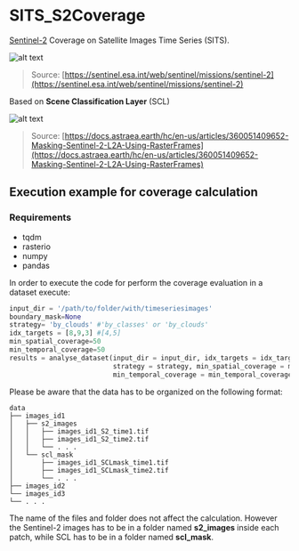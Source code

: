# SITS_S2Coverage
[Sentinel-2](https://sentinel.esa.int/web/sentinel/missions/sentinel-2) Coverage on Satellite Images Time Series (SITS).

![alt text](https://github.com/fmenat/sits_s2coverage/blob/main/imgs/Sentinel2.jpg?raw=true)
> Source: [https://sentinel.esa.int/web/sentinel/missions/sentinel-2](https://sentinel.esa.int/web/sentinel/missions/sentinel-2)

Based on **Scene Classification Layer** (SCL)

![alt text](https://github.com/fmenat/sits_s2coverage/blob/main/imgs/scl.png?raw=true)
> Source: [https://docs.astraea.earth/hc/en-us/articles/360051409652-Masking-Sentinel-2-L2A-Using-RasterFrames](https://docs.astraea.earth/hc/en-us/articles/360051409652-Masking-Sentinel-2-L2A-Using-RasterFrames)


## Execution example for coverage calculation

### Requirements
* tqdm
* rasterio
* numpy
* pandas

In order to execute the code for perform the coverage evaluation in a dataset execute:
```python
input_dir = '/path/to/folder/with/timeseriesimages'
boundary_mask=None
strategy= 'by_clouds' #'by_classes' or 'by_clouds'
idx_targets = [8,9,3] #[4,5]
min_spatial_coverage=50
min_temporal_coverage=50      
results = analyse_dataset(input_dir = input_dir, idx_targets = idx_targets, boundary_mask = boundary_mask,
                          strategy = strategy, min_spatial_coverage = min_spatial_coverage, 
                          min_temporal_coverage = min_temporal_coverage)
```

Please be aware that the data has to be organized on the following format:
```
data
├── images_id1
│   ├── s2_images
│   │   ├── images_id1_S2_time1.tif
│   │   ├── images_id1_S2_time2.tif
│   │   └── . . .
│   └── scl_mask
│       ├── images_id1_SCLmask_time1.tif
│       ├── images_id1_SCLmask_time2.tif
│       └── . . .
├── images_id2
└── images_id3
└── . . .
```
The name of the files and folder does not affect the calculation. However the Sentinel-2 images has to be in a folder named **s2_images** inside each patch, while SCL has to be in a folder named **scl_mask**.
